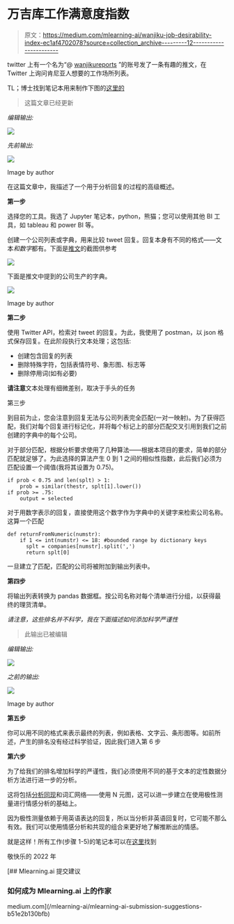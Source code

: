 # 万吉库工作满意度指数

> 原文：<https://medium.com/mlearning-ai/wanjiku-job-desirability-index-ec1af4702078?source=collection_archive---------12----------------------->

twitter 上有一个名为“@ [wanjikureports](https://twitter.com/WanjikuReports/status/1473929269319553026) ”的账号发了一条有趣的推文，在 Twitter 上询问肯尼亚人想要的工作场所列表。

TL；博士找到笔记本用来制作下图的[这里的](https://github.com/dakn2005/wanjiru_report_job_index)

> 这篇文章已经更新

*编辑输出:*

![](img/c915ad053ecf0b8f8c3d188e48bed621.png)

*先前输出:*

![](img/8c0e8af2c66b65f39f93e4f5b372c6bf.png)

Image by author

在这篇文章中，我描述了一个用于分析回复的过程的高级概述。

**第一步**

选择您的工具。我选了 Jupyter 笔记本，python，熊猫；您可以使用其他 BI 工具，如 tableau 和 power BI 等。

创建一个公司列表或字典，用来比较 tweet 回复。回复本身有不同的格式——文本*和数字*都有。下面是[推文](https://twitter.com/WanjikuReports/status/1473929269319553026)的截图供参考

![](img/64070ece253d60354b68f23d6be786d7.png)

下面是推文中提到的公司生产的字典。

![](img/0ca080417418d2c4f29c979af74bf4a7.png)

Image by author

**第二步**

使用 Twitter API，检索对 tweet 的回复。为此，我使用了 postman，以 json 格式保存回复。在此阶段执行文本处理；这包括:

*   创建包含回复的列表
*   删除特殊字符，包括表情符号、象形图、标志等
*   删除停用词(如有必要)

**请注意**文本处理有细微差别，取决于手头的任务

第三步

到目前为止，您会注意到回复无法与公司列表完全匹配(一对一映射)。为了获得匹配，我们对每个回复进行标记化，并将每个标记上的部分匹配交叉引用到我们之前创建的字典中的每个公司。

对于部分匹配，根据分析要求使用了几种算法——根据本项目的要求，简单的部分匹配就足够了。为此选择的算法产生 0 到 1 之间的相似性指数，此后我们必须为匹配设置一个阈值(我将其设置为 0.75)。

```
if prob < 0.75 and len(splt) > 1:
    prob = similar(thestr, splt[1].lower())
if prob >= .75:
    output = selected
```

对于用数字表示的回复，直接使用这个数字作为字典中的关键字来检索公司名称。这算一个匹配

```
def returnFromNumeric(numstr):
    if 1 <= int(numstr) <= 18: #bounded range by dictionary keys
      splt = companies[numstr].split(',')
      return splt[0]
```

一旦建立了匹配，匹配的公司将被附加到输出列表中。

**第四步**

将输出列表转换为 pandas 数据框。按公司名称对每个清单进行分组，以获得最终的理货清单。

*请注意，这些排名并不科学，我在下面描述如何添加科学严谨性*

> 此输出已被编辑

*编辑输出:*

![](img/603160d1fba87165a0789de7c852275e.png)

*之前的输出:*

![](img/37cb0e99f69b12cae2ed69275dc945fd.png)

Image by author

**第五步**

你可以用不同的格式来表示最终的列表，例如表格、文字云、条形图等。如前所述，产生的排名没有经过科学验证，因此我们进入第 6 步

**第六步**

为了给我们的排名增加科学的严谨性，我们必须使用不同的基于文本的定性数据分析方法进行进一步的分析。

这将包括[分析同现](https://tm4ss.github.io/docs/Tutorial_5_Co-occurrence.html)和词汇网络——使用 N 元图，这可以进一步建立在使用极性测量进行情感分析的基础上。

因为极性测量依赖于用英语表达的回复，所以当分析非英语回复时，它可能不那么有效。我们可以使用情感分析和共现的组合来更好地了解推断出的情感。

就是这样！所有工作(步骤 1-5)的笔记本可以在[这里](https://github.com/dakn2005/wanjiru_report_job_index)找到

敬快乐的 2022 年

[](/mlearning-ai/mlearning-ai-submission-suggestions-b51e2b130bfb) [## Mlearning.ai 提交建议

### 如何成为 Mlearning.ai 上的作家

medium.com](/mlearning-ai/mlearning-ai-submission-suggestions-b51e2b130bfb)